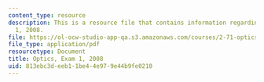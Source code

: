 ```yaml
---
content_type: resource
description: This is a resource file that contains information regarding optics exam
  1, 2008.
file: https://ol-ocw-studio-app-qa.s3.amazonaws.com/courses/2-71-optics-spring-2014/813ebc3deeb11be44e979e44b9fe0210_MIT2_71S14_s08_quiz1_sols.pdf
file_type: application/pdf
resourcetype: Document
title: Optics, Exam 1, 2008
uid: 813ebc3d-eeb1-1be4-4e97-9e44b9fe0210
---
```

